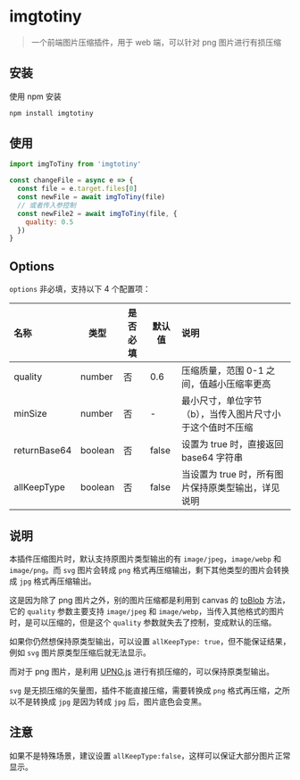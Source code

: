 # imgtotiny

> 一个前端图片压缩插件，用于 web 端，可以针对 png 图片进行有损压缩

## 安装

使用 npm 安装

```bash
npm install imgtotiny
```

## 使用

```js
import imgToTiny from 'imgtotiny'

const changeFile = async e => {
  const file = e.target.files[0]
  const newFile = await imgToTiny(file)
  // 或者传入参控制
  const newFile2 = await imgToTiny(file, {
    quality: 0.5
  })
}
```

## Options

`options` 非必填，支持以下 4 个配置项：

| 名称         | 类型    | 是否必填 | 默认值 | 说明                                                      |
| :----------- | ------- | -------- | ------ | :-------------------------------------------------------- |
| quality      | number  | 否       | 0.6    | 压缩质量，范围 0-1 之间，值越小压缩率更高                 |
| minSize      | number  | 否       | -      | 最小尺寸，单位字节（b），当传入图片尺寸小于这个值时不压缩 |
| returnBase64 | boolean | 否       | false  | 设置为 true 时，直接返回 base64 字符串                    |
| allKeepType  | boolean | 否       | false  | 当设置为 true 时，所有图片保持原类型输出，详见说明        |

## 说明

本插件压缩图片时，默认支持原图片类型输出的有 `image/jpeg`，`image/webp` 和 `image/png`。而 `svg` 图片会转成 `png` 格式再压缩输出，剩下其他类型的图片会转换成 `jpg` 格式再压缩输出。

这是因为除了 png 图片之外，别的图片压缩都是利用到 canvas 的 [toBlob](https://developer.mozilla.org/zh-CN/docs/Web/API/HTMLCanvasElement/toBlob) 方法，它的 `quality` 参数主要支持 `image/jpeg` 和 `image/webp`，当传入其他格式的图片时，是可以压缩的，但是这个 `quality` 参数就失去了控制，变成默认的压缩。

如果你仍然想保持原类型输出，可以设置 `allKeepType: true`，但不能保证结果，例如 `svg` 图片原类型压缩后就无法显示。

而对于 png 图片，是利用 [UPNG.js](https://github.com/photopea/UPNG.js) 进行有损压缩的，可以保持原类型输出。

`svg` 是无损压缩的矢量图，插件不能直接压缩，需要转换成 `png` 格式再压缩，之所以不是转换成 `jpg` 是因为转成 `jpg` 后，图片底色会变黑。

## 注意

如果不是特殊场景，建议设置 `allKeepType:false`，这样可以保证大部分图片正常显示。
